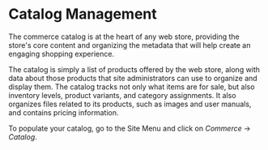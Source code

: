 # Catalog Management

The commerce catalog is at the heart of any web store, providing the store's
core content and organizing the metadata that will help create an engaging
shopping experience.

The catalog is simply a list of products offered by the web store, along with
data about those products that site administrators can use to organize and
display them. The catalog tracks not only what items are for sale, but also
inventory levels, product variants, and category assignments. It also organizes
files related to its products, such as images and user manuals, and contains
pricing information.

To populate your catalog, go to the Site Menu and click on *Commerce* &rarr;
*Catalog*.
